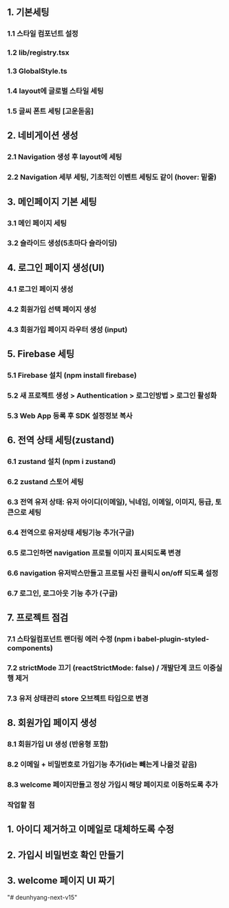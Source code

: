 ## 1. 기본세팅
### 1.1 스타일 컴포넌트 설정
### 1.2 lib/registry.tsx
### 1.3 GlobalStyle.ts
### 1.4 layout에 글로벌 스타일 세팅
### 1.5 글씨 폰트 세팅 [고운돋움]

## 2. 네비게이션 생성
### 2.1 Navigation 생성 후 layout에 세팅
### 2.2 Navigation 세부 세팅, 기초적인 이벤트 세팅도 같이 (hover: 밑줄)

## 3. 메인페이지 기본 세팅
### 3.1 메인 페이지 세팅
### 3.2 슬라이드 생성(5초마다 슬라이딩)


## 4. 로그인 페이지 생성(UI)
### 4.1 로그인 페이지 생성
### 4.2 회원가입 선택 페이지 생성
### 4.3 회원가입 페이지 라우터 생성 (input)

## 5. Firebase 세팅
### 5.1 Firebase 설치 (npm install firebase)
### 5.2 새 프로젝트 생성 > Authentication > 로그인방법 > 로그인 활성화
### 5.3 Web App 등록 후 SDK 설정정보 복사


## 6. 전역 상태 세팅(zustand)
### 6.1 zustand 설치 (npm i zustand)
### 6.2 zustand 스토어 세팅
### 6.3 전역 유저 상태: 유저 아이디(이메일), 닉네임, 이메일, 이미지, 등급, 토큰으로 세팅
### 6.4 전역으로 유저상태 세팅기능 추가(구글)
### 6.5 로그인하면 navigation 프로필 이미지 표시되도록 변경
### 6.6 navigation  유저박스만들고 프로필 사진 클릭시 on/off 되도록 설정
### 6.7 로그인, 로그아웃 기능 추가 (구글)

## 7. 프로젝트 점검
### 7.1 스타일컴포넌트 랜더링 에러 수정 (npm i babel-plugin-styled-components)
### 7.2 strictMode 끄기 (reactStrictMode: false) / 개발단계 코드 이중실행 제거
### 7.3 유저 상태관리 store 오브젝트 타입으로 변경

## 8. 회원가입 페이지 생성
### 8.1 회원가입 UI 생성 (반응형 포함)
### 8.2 이메일 + 비밀번호로 가입기능 추가(id는 빼는게 나을것 같음)
### 8.3 welcome 페이지만들고 정상 가입시 해당 페이지로 이동하도록 추가



### 작업할 점
## 1. 아이디 제거하고 이메일로 대체하도록 수정
## 2. 가입시 비밀번호 확인 만들기
## 3. welcome 페이지 UI 짜기





"# deunhyang-next-v15" 
